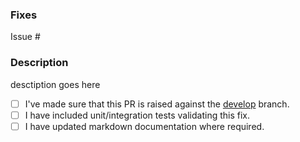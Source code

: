 ### Fixes

Issue #

### Description

desctiption goes here

- [ ] I've made sure that this PR is raised against the [develop](https://github.com/aloneguid/storage/tree/develop) branch.
- [ ] I have included unit/integration tests validating this fix.
- [ ] I have updated markdown documentation where required.